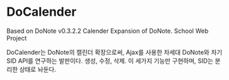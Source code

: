 # DoCalender
 Based on DoNote v0.3.2.2
Calender Expansion of DoNote. School Web Project<br />

DoCalender는 DoNote의 캘린더 확장으로써, Ajax를 사용한 차세대 DoNote와 차기 SID API를 연구하는 발판이다. 생성, 수정, 삭제. 이 세가지 기능만 구현하며, SID는 분리한 상태로 놔둔다.
